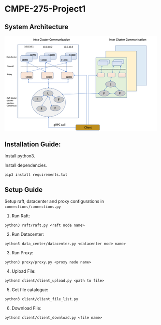 # CMPE-275-Project1

## System Architecture
![System Architecture](/images/System_architecture.png)

## Installation Guide:

Install python3.

Install dependencies.
```
pip3 install requirements.txt
```

## Setup Guide

Setup raft, datacenter and proxy configurations in `connections/connections.py`

1. Run Raft:
```
python3 raft/raft.py <raft node name>
```
2. Run Datacenter:
```
python3 data_center/datacenter.py <datacenter node name>
```
3. Run Proxy:
```
python3 proxy/proxy.py <proxy node name>
```


4. Upload File:
```
python3 client/client_upload.py <path to file>
```

5. Get file catalogue:
```
python3 client/client_file_list.py
```

6. Download File:
```
python3 client/client_download.py <file name>
```